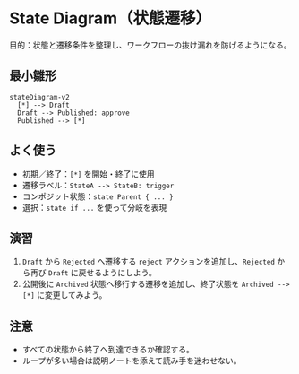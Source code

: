 # State Diagram（状態遷移）
目的：状態と遷移条件を整理し、ワークフローの抜け漏れを防げるようになる。

## 最小雛形
```mermaid
stateDiagram-v2
  [*] --> Draft
  Draft --> Published: approve
  Published --> [*]
```

## よく使う
- 初期／終了：`[*]` を開始・終了に使用
- 遷移ラベル：`StateA --> StateB: trigger`
- コンポジット状態：`state Parent { ... }`
- 選択：`state if ...` を使って分岐を表現

## 演習
1. `Draft` から `Rejected` へ遷移する `reject` アクションを追加し、`Rejected` から再び `Draft` に戻せるようにしよう。
2. 公開後に `Archived` 状態へ移行する遷移を追加し、終了状態を `Archived --> [*]` に変更してみよう。

## 注意
- すべての状態から終了へ到達できるか確認する。
- ループが多い場合は説明ノートを添えて読み手を迷わせない。
